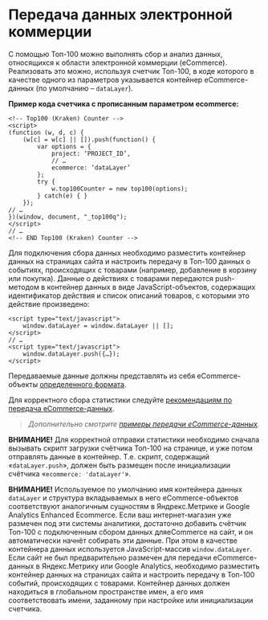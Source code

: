 # Передача данных электронной коммерции

С помощью Топ-100 можно выполнять сбор и анализ данных, относящихся к области электронной коммерции (eCommerce). Реализовать это можно, используя счетчик Топ-100, в коде которого в качестве одного из параметров указывается контейнер eCommerce-данных (по умолчанию – `dataLayer`).

**Пример кода счетчика с прописанным параметром ecommerce:**

```
<!-- Top100 (Kraken) Counter -->
<script>
(function (w, d, c) {
    (w[c] = w[c] || []).push(function() {
        var options = {
            project: ‘PROJECT_ID’,
            // …
            ecommerce: ‘dataLayer’
        };
        try {
            w.top100Counter = new top100(options);
        } catch(e) { }
    });
// …
})(window, document, "_top100q");
</script>
// …
<!-- END Top100 (Kraken) Counter -->
```

Для подключения сбора данных необходимо разместить контейнер данных на страницах сайта и настроить передачу в Топ-100 данных о событиях, происходящих с товарами (например, добавление в корзину или покупка). Данные о действиях с товарами передаются push-методом в контейнер данных в виде JavaScript-объектов, содержащих идентификатор действия и список описаний товаров, с которыми это действие произведено:

```
<script type="text/javascript">
    window.dataLayer = window.dataLayer || [];
</script>
// …
<script type="text/javascript">
    window.dataLayer.push({…});
</script>
```

Передаваемые данные должны представлять из себя eCommerce-объекты [определенного формата](format-ecommerce-dannykh.md).

Для корректного сбора статистики следуйте [рекомендациям по передача eCommerce-данных](./).

> _Дополнительно смотрите_ [_примеры передачи eCommerce-данных_](primery-peredachi-ecommerce-dannykh.md)_._

**ВНИМАНИЕ!** Для корректной отправки статистики необходимо сначала вызывать скрипт загрузки счётчика Топ-100 на странице, и уже потом отправлять данные в контейнер. Т.е. скрипт, содержащий «`dataLayer.push`», должен быть размещен после инициализации счётчика «`ecommerce: 'dataLayer'`».

**ВНИМАНИЕ!** Используемое по умолчанию имя контейнера данных `dataLayer` и структура вкладываемых в него eCommerce-объектов соответствуют аналогичным сущностям в Яндрекс.Метрике и Google Analytics Enhanced Ecommerce. Если ваш интернет-магазин уже размечен под эти системы аналитики, достаточно добавить счётчик Топ-100 с подключенным сбором данных дляeCommerce на сайт, и он автоматически начнёт собирать эти данные. При этом в качестве контейнера данных используется JavaScript-массив `window.dataLayer`. Если сайт не был предварительно размечен для передачи eCommerce-данных в Яндекс.Метрику или Google Analytics, необходимо разместить контейнер данных на страницах сайта и настроить передачу в Топ-100 событий, происходящих с товарами. Контейнер данных должен находиться в глобальном пространстве имен, а его имя соответствовать имени, заданному при настройке или инициализации счетчика.
